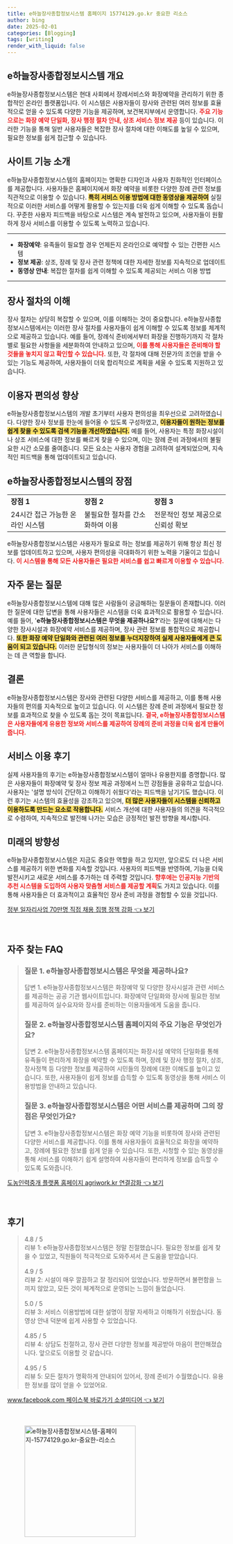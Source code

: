 ```yaml
---
title: e하늘장사종합정보시스템 홈페이지 15774129.go.kr 중요한 리소스
author: bing
date: 2025-02-01
categories: [Blogging]
tags: [writing]
render_with_liquid: false
---
```



<h2 id='e하늘장사종합정보시스템 개요'>e하늘장사종합정보시스템 개요</h2>

<p>e하늘장사종합정보시스템은 현대 사회에서 장례서비스와 화장예약을 관리하기 위한 종합적인 온라인 플랫폼입니다. 이 시스템은 사용자들이 장사와 관련된 여러 정보를 효율적으로 얻을 수 있도록 다양한 기능을 제공하며, 보건복지부에서 운영합니다. <b><span style="color: #ee2323;">주요 기능으로는 화장 예약 단일화, 장사 행정 절차 안내, 상조 서비스 정보 제공</span></b> 등이 있습니다. 이러한 기능을 통해 일반 사용자들은 복잡한 장사 절차에 대한 이해도를 높일 수 있으며, 필요한 정보를 쉽게 접근할 수 있습니다.</p>

<h2 id='사이트 기능 소개'>사이트 기능 소개</h2>

<p>e하늘장사종합정보시스템의 홈페이지는 명확한 디자인과 사용자 친화적인 인터페이스를 제공합니다. 사용자들은 홈페이지에서 화장 예약을 비롯한 다양한 장례 관련 정보를 직관적으로 이용할 수 있습니다. <b><span style="background-color: #ffe066;">특히 서비스 이용 방법에 대한 동영상을 제공하여</span></b> 실질적으로 이러한 서비스를 어떻게 활용할 수 있는지를 더욱 쉽게 이해할 수 있도록 돕습니다. 꾸준한 사용자 피드백을 바탕으로 시스템은 계속 발전하고 있으며, 사용자들이 원활하게 장사 서비스를 이용할 수 있도록 노력하고 있습니다.</p>

<hr />

<ul>
    <li><b>화장예약</b>: 유족들이 필요할 경우 언제든지 온라인으로 예약할 수 있는 간편한 시스템</li>
    <li><b>정보 제공</b>: 상조, 장례 및 장사 관련 정책에 대한 자세한 정보를 지속적으로 업데이트</li>
    <li><b>동영상 안내</b>: 복잡한 절차를 쉽게 이해할 수 있도록 제공되는 서비스 이용 방법</li>
</ul>

<hr />

<h2 id='장사 절차의 이해'>장사 절차의 이해</h2>

<p>장사 절차는 상당히 복잡할 수 있으며, 이를 이해하는 것이 중요합니다. e하늘장사종합정보시스템에서는 이러한 장사 절차를 사용자들이 쉽게 이해할 수 있도록 정보를 체계적으로 제공하고 있습니다. 예를 들어, 장례식 준비에서부터 화장을 진행하기까지 각 절차별로 필요한 사항들을 세분화하여 안내하고 있으며, <b><span style="color: #ee2323;">이를 통해 사용자들은 준비해야 할 것들을 놓치지 않고 확인할 수 있습니다.</span></b> 또한, 각 절차에 대해 전문가의 조언을 받을 수 있는 기능도 제공하여, 사용자들이 더욱 합리적으로 계획을 세울 수 있도록 지원하고 있습니다.</p>

<h2 id='이용자 편의성 향상'>이용자 편의성 향상</h2>

<p>e하늘장사종합정보시스템의 개발 초기부터 사용자 편의성을 최우선으로 고려하였습니다. 다양한 장사 정보를 한눈에 들어올 수 있도록 구성하였고, <b><span style="background-color: #ffe066;">이용자들이 원하는 정보를 쉽게 찾을 수 있도록 검색 기능을 개선하였습니다.</span></b> 예를 들어, 사용자는 특정 화장시설이나 상조 서비스에 대한 정보를 빠르게 찾을 수 있으며, 이는 장례 준비 과정에서의 불필요한 시간 소모를 줄여줍니다. 모든 요소는 사용자 경험을 고려하여 설계되었으며, 지속적인 피드백을 통해 업데이트되고 있습니다.</p>

<h2 id='e하늘장사종합정보시스템의 장점'>e하늘장사종합정보시스템의 장점</h2>

<table>
    <tr>
        <td><b>장점 1</b></td>
        <td><b>장점 2</b></td>
        <td><b>장점 3</b></td>
    </tr>
    <tr>
        <td>24시간 접근 가능한 온라인 시스템</td>
        <td>불필요한 절차를 간소화하여 이용</td>
        <td>전문적인 정보 제공으로 신뢰성 확보</td>
    </tr>
</table>

<p>e하늘장사종합정보시스템은 사용자가 필요로 하는 정보를 제공하기 위해 항상 최신 정보를 업데이트하고 있으며, 사용자 편의성을 극대화하기 위한 노력을 기울이고 있습니다. <b><span style="color: #ee2323;">이 시스템을 통해 모든 사용자들은 필요한 서비스를 쉽고 빠르게 이용할 수 있습니다.</span></b></p>

<h2 id='자주 묻는 질문'>자주 묻는 질문</h2>

<p>e하늘장사종합정보시스템에 대해 많은 사람들이 궁금해하는 질문들이 존재합니다. 이러한 질문에 대한 답변을 통해 사용자들은 시스템을 더욱 효과적으로 활용할 수 있습니다. 예를 들어, '<b>e하늘장사종합정보시스템은 무엇을 제공하나요?</b>'라는 질문에 대해서는 다양한 장사시설과 화장예약 서비스를 제공하며, 장사 관련 정보를 통합적으로 제공합니다. <b><span style="background-color: #ffe066;">또한 화장 예약 단일화와 관련된 여러 정보를 누더지장하여 실제 사용자들에게 큰 도움이 되고 있습니다.</span></b> 이러한 문답형식의 정보는 사용자들이 더 나아가 서비스를 이해하는 데 큰 역할을 합니다.</p>

<h2 id='결론'>결론</h2>

<p>e하늘장사종합정보시스템은 장사와 관련된 다양한 서비스를 제공하고, 이를 통해 사용자들의 편의를 지속적으로 높이고 있습니다. 이 시스템은 장례 준비 과정에서 필요한 정보를 효과적으로 찾을 수 있도록 돕는 것이 목표입니다. <b><span style="color: #ee2323;">결국, e하늘장사종합정보시스템은 사용자들에게 유용한 정보와 서비스를 제공하여 장례의 준비 과정을 더욱 쉽게 만들어 줍니다.</span></b></p>

<h2 id='서비스 이용 후기'>서비스 이용 후기</h2>

<p>실제 사용자들의 후기는 e하늘장사종합정보시스템이 얼마나 유용한지를 증명합니다. 많은 사용자들이 화장예약 및 장사 정보 제공 과정에서 느낀 강점들을 공유하고 있습니다. 사용자는 '설명 방식이 간단하고 이해하기 쉬웠다'라는 피드백을 남기기도 했습니다. 이런 후기는 시스템의 효율성을 강조하고 있으며, <b><span style="background-color: #ffe066;">더 많은 사용자들이 시스템을 신뢰하고 이용하도록 만드는 요소로 작용합니다.</span></b> 서비스 개선에 대한 사용자들의 의견을 적극적으로 수렴하여, 지속적으로 발전해 나가는 모습은 긍정적인 발전 방향을 제시합니다.</p>

<h2 id='미래의 방향성'>미래의 방향성</h2>

<p>e하늘장사종합정보시스템은 지금도 중요한 역할을 하고 있지만, 앞으로도 더 나은 서비스를 제공하기 위한 변화를 지속할 것입니다. 사용자의 피드백을 반영하여, 기능을 더욱 발전시키고 새로운 서비스를 추가하는 데 주력할 것입니다. <b><span style="color: #ee2323;">향후에는 인공지능 기반의 추천 시스템을 도입하여 사용자 맞춤형 서비스를 제공할 계획</span></b>도 가지고 있습니다. 이를 통해 사용자들은 더 효과적이고 효율적인 장사 준비 과정을 경험할 수 있을 것입니다.</p>


<p><a class="click-button" title="정부 일자리사업 70만명 직접 채용 집행 정책 강화" href="https://aptwhite.github.io/posts/%EC%A0%95%EB%B6%80-%EC%9D%BC%EC%9E%90%EB%A6%AC%EC%82%AC%EC%97%85-70%EB%A7%8C%EB%AA%85-%EC%A7%81%EC%A0%91-%EC%B1%84%EC%9A%A9-%EC%A7%91%ED%96%89-%EC%A0%95%EC%B1%85-%EA%B0%95%ED%99%94/" rel="dofollow">정부 일자리사업 70만명 직접 채용 집행 정책 강화 👈 보기</a></p><br>
<h2 id='자주_찾는_FAQ'>자주 찾는 FAQ</h2>
<div itemscope="" itemtype="https://schema.org/FAQPage"> 
<blockquote> 
<div itemscope="" itemprop="mainEntity" itemtype="https://schema.org/Question"> 
<h3 itemprop="name">질문 1. e하늘장사종합정보시스템은 무엇을 제공하나요?</h3> 
<div itemscope="" itemprop="acceptedAnswer" itemtype="https://schema.org/Answer"> 
<span itemprop="text"> 
<p>답변 1. e하늘장사종합정보시스템은 화장예약 및 다양한 장사시설과 관련 서비스를 제공하는 공공 기관 웹사이트입니다. 화장예약 단일화와 장사에 필요한 정보를 제공하여 실수요자와 장사를 준비하는 이용자들에게 도움을 줍니다.</p> 
</span> 
</div> 
</div> 

<div itemscope="" itemprop="mainEntity" itemtype="https://schema.org/Question"> 
<h3 itemprop="name">질문 2. e하늘장사종합정보시스템 홈페이지의 주요 기능은 무엇인가요?</h3> 
<div itemscope="" itemprop="acceptedAnswer" itemtype="https://schema.org/Answer"> 
<span itemprop="text"> 
<p>답변 2. e하늘장사종합정보시스템 홈페이지는 화장시설 예약의 단일화를 통해 유족들이 편리하게 화장을 예약할 수 있도록 하며, 장례 및 장사 행정 절차, 상조, 장사정책 등 다양한 정보를 제공하여 시민들의 장례에 대한 이해도를 높이고 있습니다. 또한, 사용자들이 쉽게 정보를 습득할 수 있도록 동영상을 통해 서비스 이용방법을 안내하고 있습니다.</p> 
</span> 
</div> 
</div> 

<div itemscope="" itemprop="mainEntity" itemtype="https://schema.org/Question"> 
<h3 itemprop="name">질문 3. e하늘장사종합정보시스템은 어떤 서비스를 제공하며 그의 장점은 무엇인가요?</h3> 
<div itemscope="" itemprop="acceptedAnswer" itemtype="https://schema.org/Answer"> 
<span itemprop="text"> 
<p>답변 3. e하늘장사종합정보시스템은 화장 예약 기능을 비롯하여 장사와 관련된 다양한 서비스를 제공합니다. 이를 통해 사용자들이 효율적으로 화장을 예약하고, 장례에 필요한 정보를 쉽게 얻을 수 있습니다. 또한, 시청할 수 있는 동영상을 통해 서비스를 이해하기 쉽게 설명하여 사용자들이 편리하게 정보를 습득할 수 있도록 도와줍니다.</p> 
</span> 
</div> 
</div> 

</blockquote> 
</div>
<p><a class="click-button" title="도농인력중개 플랫폼 홈페이지 agriwork.kr 연결강화" href="https://aptwhite.github.io/posts/%EB%8F%84%EB%86%8D%EC%9D%B8%EB%A0%A5%EC%A4%91%EA%B0%9C-%ED%94%8C%EB%9E%AB%ED%8F%BC-%ED%99%88%ED%8E%98%EC%9D%B4%EC%A7%80-agriwork.kr-%EC%97%B0%EA%B2%B0%EA%B0%95%ED%99%94/" rel="dofollow">도농인력중개 플랫폼 홈페이지 agriwork.kr 연결강화 👈 보기</a></p><br>
<h2 id='후기'>후기</h2>
<div itemscope itemtype="https://schema.org/Product">
  <blockquote>
  <div itemprop="review" itemscope itemtype="https://schema.org/Review">
      <div itemprop="reviewRating" itemscope itemtype="https://schema.org/Rating"> <span itemprop="ratingValue">4.8</span> / <span itemprop="bestRating">5</span> </div>
      <span itemprop="reviewBody">리뷰 1: e하늘장사종합정보시스템은 정말 친절했습니다. 필요한 정보를 쉽게 찾을 수 있었고, 직원들이 적극적으로 도와주셔서 큰 도움을 받았습니다.</span>
  </div>
  <br>
  <div itemprop="review" itemscope itemtype="https://schema.org/Review">
      <div itemprop="reviewRating" itemscope itemtype="https://schema.org/Rating"> <span itemprop="ratingValue">4.9</span> / <span itemprop="bestRating">5</span> </div>
      <span itemprop="reviewBody">리뷰 2: 시설이 매우 깔끔하고 잘 정리되어 있었습니다. 방문하면서 불편함을 느끼지 않았고, 모든 것이 체계적으로 운영되는 느낌이 들었습니다.</span>
  </div>
  <br>
  <div itemprop="review" itemscope itemtype="https://schema.org/Review">
      <div itemprop="reviewRating" itemscope itemtype="https://schema.org/Rating"> <span itemprop="ratingValue">5.0</span> / <span itemprop="bestRating">5</span> </div>
      <span itemprop="reviewBody">리뷰 3: 서비스 이용방법에 대한 설명이 정말 자세하고 이해하기 쉬웠습니다. 동영상 안내 덕분에 쉽게 사용할 수 있었습니다.</span>
  </div>
  <br>
  <div itemprop="review" itemscope itemtype="https://schema.org/Review">
      <div itemprop="reviewRating" itemscope itemtype="https://schema.org/Rating"> <span itemprop="ratingValue">4.85</span> / <span itemprop="bestRating">5</span> </div>
      <span itemprop="reviewBody">리뷰 4: 상담도 친절하고, 장사 관련 다양한 정보를 제공받아 마음이 편안해졌습니다. 앞으로도 이용할 것 같습니다.</span>
  </div>
  <br>
  <div itemprop="review" itemscope itemtype="https://schema.org/Review">
      <div itemprop="reviewRating" itemscope itemtype="https://schema.org/Rating"> <span itemprop="ratingValue">4.95</span> / <span itemprop="bestRating">5</span> </div>
      <span itemprop="reviewBody">리뷰 5: 모든 절차가 명확하게 안내되어 있어서, 장례 준비가 수월했습니다. 유용한 정보를 많이 얻을 수 있었어요.</span>
  </div>
  </blockquote>
</div>
<p><a class="click-button" title="www.facebook.com 페이스북 바로가기 소셜미디어" href="https://aptwhite.github.io/posts/www.facebook.com-%ED%8E%98%EC%9D%B4%EC%8A%A4%EB%B6%81-%EB%B0%94%EB%A1%9C%EA%B0%80%EA%B8%B0-%EC%86%8C%EC%85%9C%EB%AF%B8%EB%94%94%EC%96%B4/" rel="dofollow">www.facebook.com 페이스북 바로가기 소셜미디어 👈 보기</a></p><br>
<figure class="image"><img src="https://aptwhite.github.io/assets/img/thumbnail/e하늘장사종합정보시스템-홈페이지-15774129.go.kr-중요한-리소스.webp" alt="e하늘장사종합정보시스템-홈페이지-15774129.go.kr-중요한-리소스" width="256" height="256"></figure>